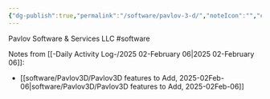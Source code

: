 ```yaml
---
{"dg-publish":true,"permalink":"/software/pavlov-3-d/","noteIcon":"","created":"2025-07-07T14:23:47.738-05:00"}
---
```


Pavlov Software & Services LLC
#software 

Notes from [[-Daily Activity Log-/2025 02-February 06\|2025 02-February 06]]:
- [[software/Pavlov3D/Pavlov3D features to Add, 2025-02Feb-06\|software/Pavlov3D/Pavlov3D features to Add, 2025-02Feb-06]]